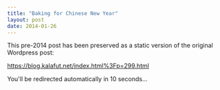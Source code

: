 ```yaml
---
title: "Baking for Chinese New Year"
layout: post
date: 2014-01-26
---
```


This pre-2014 post has been preserved as a static version of the original Wordpress post:

https://blog.kalafut.net/index.html%3Fp=299.html

You'll be redirected automatically in 10 seconds...

<head>
  <meta http-equiv="refresh" content="10;url=https://blog.kalafut.net/index.html%3Fp=299.html">
</head>


